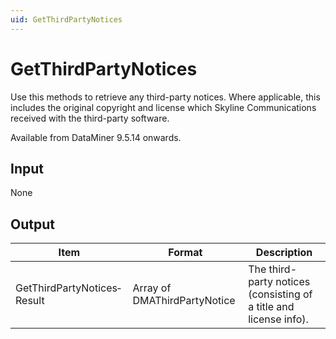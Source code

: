 ```yaml
---
uid: GetThirdPartyNotices
---
```


# GetThirdPartyNotices

Use this methods to retrieve any third-party notices. Where applicable, this includes the original copyright and license which Skyline Communications received with the third-party software.

Available from DataMiner 9.5.14 onwards.

## Input

None

## Output

| Item                        | Format                       | Description                                                       |
|-----------------------------|------------------------------|-------------------------------------------------------------------|
| GetThirdPartyNotices­Result | Array of DMAThirdPartyNotice | The third-party notices (consisting of a title and license info). |

